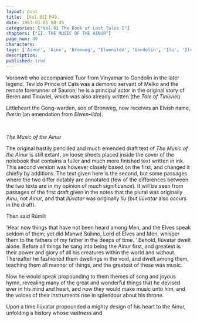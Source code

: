 ```yaml
---
layout: post
title: 【Vol.01】P49.
date: 1983-01-01 00:49
categories: ["Vol.01 The Book of Lost Tales I"]
chapters: ["II. THE MUSIC OF THE AINUR"]
page_num: 49
characters: 
tags: ['Ainur', 'Ainu', 'Bronweg', 'Elwenildo', 'Gondolin', 'Ilu', 'Ilúvatar', 'Ilverin', 'Littleheart']
description: 
published: true
---
```


<p style="text-indent: 0;">
Voronwë who accompanied Tuor from Vinyamar to Gondolin in the later legend. Tevildo Prince of Cats was a demonic servant of Melko and the remote forerunner of Sauron; he is a principal actor in the original story of Beren and Tinúviel, which was also already written (the <I>Tale of Tinúviel</I>).
</p>

Littleheart the Gong-warden, son of Bronweg, now receives an Elvish name, <I>Ilverin</I> (an emendation from <I>Elwen-ildo</I>).

<BR>

<I>The Music of the Ainur</I>

The original hastily pencilled and much emended draft text of <I>The Music of the Ainur</I> is still extant, on loose sheets placed inside the cover of the notebook that contains a fuller and much more finished text written in ink. This second version was however closely based on the first, and changed it chiefly by additions. The text given here is the second, but some passages where the two differ notably are annotated (few of the differences between the two texts are in my opinion of much significance). It will be seen from passages of the first draft given in the notes that the plural was originally <I>Ainu</I>, not <I>Ainur</I>, and that <I>Ilúvatar</I> was originally <I>Ilu</I> (but <I>Ilúvatar</I> also occurs in the draft).

Then said Rúmil:

‘Hear now things that have not been heard among Men, and the Elves speak seldom of them; yet did Manwë Súlimo, Lord of Elves and Men, whisper them to the fathers of my father in the deeps of time. ’ Behold, Ilúvatar dwelt alone. Before all things he sang into being the Ainur first, and greatest is their power and glory of all his creatures within the world and without. Thereafter he fashioned them dwellings in the void, and dwelt among them, teaching them all manner of things, and the greatest of these was music.

Now he would speak propounding to them themes of song and joyous hymn, revealing many of the great and wonderful things that he devised ever in his mind and heart, and now they would make music unto him, and the voices of their instruments rise in splendour about his throne.

Upon a time Ilúvatar propounded a mighty design of his heart to the Ainur, unfolding a history whose vastness and

